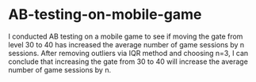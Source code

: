 # AB-testing-on-mobile-game
I conducted AB testing on a mobile game to see if moving the gate from level 30 to 40 has increased the average number of game sessions by n sessions. After removing outliers via IQR method and choosing n=3, I can conclude that increasing the gate from 30 to 40 will increase the average number of game sessions by n.
